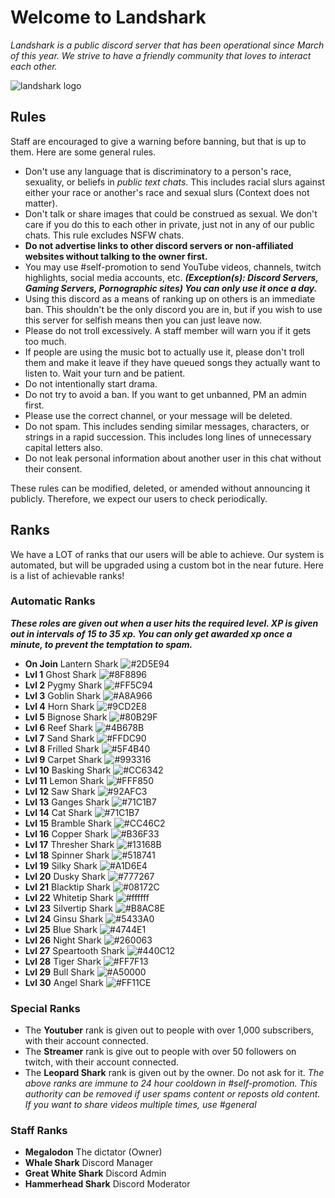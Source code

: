 # Welcome to Landshark
*Landshark is a public discord server that has been operational since March of this year. We strive to have a friendly community that loves to interact each other.*

![landshark logo](https://cdn.discordapp.com/attachments/421356782158479380/445383252115587072/unknown.png)

## Rules
Staff are encouraged to give a warning before banning, but that is up to them. Here are some general rules.

- Don't use any language that is discriminatory to a person's race, sexuality, or beliefs in *public text chats*. This includes racial slurs against either your race or another's race and sexual slurs (Context does not matter).
- Don't talk or share images that could be construed as sexual. We don't care if you do this  to each other in private, just not in any of our public chats. This rule excludes NSFW chats. 
- **Do not advertise links to other discord servers or non-affiliated websites without talking to the owner first.**
- You may use #self-promotion to send YouTube videos, channels, twitch highlights, social media accounts, etc. ***(Exception(s): Discord Servers, Gaming Servers, Pornographic sites) You can only use it once a day.***
- Using this discord as a means of ranking up on others is an immediate ban. This shouldn't be the only discord you are in, but if you wish to use this server for selfish means then you can just leave now.
- Please do not troll excessively. A staff member will warn you if it gets too much.
- If people are using the music bot to actually use it, please don't troll them and make it leave if they have queued songs they actually want to listen to. Wait your turn and be patient.
- Do not intentionally start drama.
- Do not try to avoid a ban. If you want to get unbanned, PM an admin first.
- Please use the correct channel, or your message will be deleted.
- Do not spam. This includes sending similar messages, characters, or strings in a rapid succession. This includes long lines of unnecessary capital letters also.
- Do not leak personal information about another user in this chat without their consent.

These rules can be modified, deleted, or amended without announcing it publicly. Therefore, we expect our users to check periodically.

## Ranks
We have a LOT of ranks that our users will be able to achieve. Our system is automated, but will be upgraded using a custom bot in the near future. Here is a list of achievable ranks!

  ### Automatic Ranks
  ***These roles are given out when a user hits the required level. XP is given out in intervals of 15 to 35 xp. You can only get awarded xp once a minute, to prevent the temptation to spam.***
  
  - **On Join** Lantern Shark ![#2D5E94](https://placehold.it/15/2D5E94/000000?text=+) 
  - **Lvl 1** Ghost Shark ![#8F8896](https://placehold.it/15/8F8896/000000?text=+) 
  - **Lvl 2** Pygmy Shark ![#FF5C94](https://placehold.it/15/FF5C94/000000?text=+) 
  - **Lvl 3** Goblin Shark ![#A8A966](https://placehold.it/15/A8A966/000000?text=+) 
  - **Lvl 4** Horn Shark ![#9CD2E8](https://placehold.it/15/9CD2E8/000000?text=+) 
  - **Lvl 5** Bignose Shark ![#80B29F](https://placehold.it/15/80B29F/000000?text=+) 
  - **Lvl 6** Reef Shark ![#4B678B](https://placehold.it/15/4B678B/000000?text=+) 
  - **Lvl 7** Sand Shark ![#FFDC90](https://placehold.it/15/FFDC90/000000?text=+) 
  - **Lvl 8** Frilled Shark ![#5F4B40](https://placehold.it/15/5F4B40/000000?text=+) 
  - **Lvl 9** Carpet Shark ![#993316](https://placehold.it/15/993316/000000?text=+)
  - **Lvl 10** Basking Shark ![#CC6342](https://placehold.it/15/CC6342/000000?text=+) 
  - **Lvl 11** Lemon Shark ![#FFF850](https://placehold.it/15/FFF850/000000?text=+) 
  - **Lvl 12** Saw Shark ![#92AFC3](https://placehold.it/15/92AFC3/000000?text=+) 
  - **Lvl 13** Ganges Shark ![#71C1B7](https://placehold.it/15/71C1B7/000000?text=+) 
  - **Lvl 14** Cat Shark ![#71C1B7](https://placehold.it/15/71C1B7/000000?text=+) 
  - **Lvl 15** Bramble Shark ![#CC46C2](https://placehold.it/15/CC46C2/000000?text=+) 
  - **Lvl 16** Copper Shark ![#B36F33](https://placehold.it/15/B36F33/000000?text=+) 
  - **Lvl 17** Thresher Shark ![#13168B](https://placehold.it/15/13168B/000000?text=+) 
  - **Lvl 18** Spinner Shark ![#518741](https://placehold.it/15/518741/000000?text=+) 
  - **Lvl 19** Silky Shark ![#A1D6E4](https://placehold.it/15/A1D6E4/000000?text=+) 
  - **Lvl 20** Dusky Shark ![#777267](https://placehold.it/15/777267/000000?text=+) 
  - **Lvl 21** Blacktip Shark ![#08172C](https://placehold.it/15/08172C/000000?text=+) 
  - **Lvl 22** Whitetip Shark ![#ffffff](https://placehold.it/15/ffffff/000000?text=+) 
  - **Lvl 23** Silvertip Shark ![#B8AC8E](https://placehold.it/15/B8AC8E/000000?text=+) 
  - **Lvl 24** Ginsu Shark ![#5433A0](https://placehold.it/15/5433A0/000000?text=+) 
  - **Lvl 25** Blue Shark ![#4744E1](https://placehold.it/15/4744E1/000000?text=+) 
  - **Lvl 26** Night Shark ![#260063](https://placehold.it/15/260063/000000?text=+) 
  - **Lvl 27** Speartooth Shark ![#440C12](https://placehold.it/15/440C12/000000?text=+) 
  - **Lvl 28** Tiger Shark ![#FF7F13](https://placehold.it/15/FF7F13/000000?text=+) 
  - **Lvl 29** Bull Shark ![#A50000](https://placehold.it/15/A50000/000000?text=+) 
  - **Lvl 30** Angel Shark ![#FF11CE](https://placehold.it/15/FF11CE/000000?text=+) 

  ### Special Ranks
  - The **Youtuber** rank is given out to people with over 1,000 subscribers, with their account connected.
  - The **Streamer** rank is give out to people with over 50 followers on twitch, with their account connected.
  - The **Leopard Shark** rank is given out by the owner. Do not ask for it.
  *The above ranks are immune to 24 hour cooldown in #self-promotion. This authority can be removed if user spams content or reposts old content. If you want to share videos multiple times, use #general*
  
  ### Staff Ranks
  - **Megalodon** The dictator (Owner)
  - **Whale Shark** Discord Manager
  - **Great White Shark** Discord Admin
  - **Hammerhead Shark** Discord Moderator
